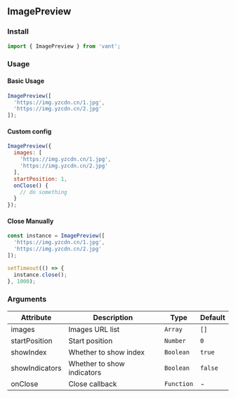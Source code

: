 ## ImagePreview

### Install

```js
import { ImagePreview } from 'vant';
```

### Usage

#### Basic Usage

```javascript
ImagePreview([
  'https://img.yzcdn.cn/1.jpg',
  'https://img.yzcdn.cn/2.jpg'
]);
```

#### Custom config

```javascript
ImagePreview({
  images: [
    'https://img.yzcdn.cn/1.jpg',
    'https://img.yzcdn.cn/2.jpg'
  ],
  startPosition: 1,
  onClose() {
    // do something
  }
});
```

#### Close Manually

```javascript
const instance = ImagePreview([
  'https://img.yzcdn.cn/1.jpg',
  'https://img.yzcdn.cn/2.jpg'
]);

setTimeout(() => {
  instance.close();
}, 1000);
```

### Arguments

| Attribute | Description | Type | Default |
|------|------|------|------|
| images | Images URL list | `Array` | `[]` |
| startPosition | Start position | `Number` | `0` |
| showIndex | Whether to show index | `Boolean` | `true` |
| showIndicators | Whether to show indicators | `Boolean` | `false` |
| onClose | Close callback | `Function` | - |
